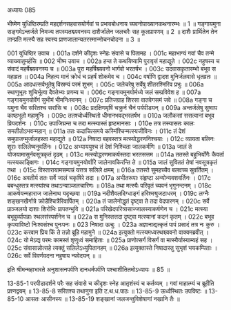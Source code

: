 अध्यायः 085

भीष्मेण युधिष्ठिरम्प्रति महद्दर्शनसहवासयोर्गवां च प्रभावबोधनाय च्यवनोपाख्यानकथनारम्भः ॥ 1 ॥ गङ्गायमुना सङ्गमेऽन्तर्जले निमज्य तपस्यतश्च्यवनस्य दाशैर्जालेन जलचरैः सह कूलप्रापणम् ॥ 2 ॥ दाशैः प्रार्थितेन तेन तान्प्रति मत्स्यै सह स्वस्य प्राणजालान्यतरस्मान्मोचनचोदना ॥ 3 ॥

001	युधिष्ठिर उवाच ।
001a	दर्शने कीदृशः स्नेहः संवासे च पितामह ।
001c	महाभाग्यं गवां चैव तन्मे व्याख्यातुमर्हसि ॥
002	भीष्म उवाच ।
002a	हन्त ते कथयिष्यामि पुरावृत्तं महाद्युते ।
002c	नहुषस्य च संवादं महर्षेश्च्यवनस्य च ॥
003a	पुरा महर्षिश्च्यवनो भार्गवो भरतर्षभ ।
003c	उदवासकृतारम्भो बभूव स महाव्रतः ॥
004a	निहत्य मानं क्रोधं च प्रहर्षं शोकमेव च ।
004c	वर्षाणि द्वादश मुनिर्जलवासे धृतव्रतः ॥
005a	आदधत्सर्वभूतेषु विस्रम्यं परमं शुभम् ।
005c	जलेचरेषु सर्वेषु शीतरश्मिरिव प्रभुः ॥
006a	स्थाणुभूतः शुचिर्भूत्वा दैवतेभ्यः प्रणम्य च ।
006c	गङ्गायमुनयोर्मध्ये जलं सम्प्रविवेश ह ॥
007a	गङ्गायमुनयोर्वेगं सुभीमं भीमनिःस्वनम् ।
007c	प्रतिजग्राह शिरसा वातवेगसमं जवे ॥
008a	गङ्गा च यमुना चैव सरितश्च सरांसि च ।
008c	प्रदक्षिणमृषिं चक्रुर्न चैनं पर्यपीडयन् ॥
009a	अन्तर्जलेषु सुष्वाप काष्ठभूतो महामुनिः ।
009c	ततश्चोर्ध्वस्थितो धीमानभवद्भरतर्षभ ॥
010a	जलौकसां ससत्वानां बभूव प्रियदर्शनः ।
010c	उपाजिघ्रन्त च तदा मत्स्यास्तं हृष्टमानसाः ।
010e	तत्र तस्यासतः कालः समतीतोऽभवन्महान् ॥
011a	ततः कदाचित्समये कस्मिंश्चिन्मत्स्यजीविनः ।
011c	तं देशं समुपाजग्मुर्जालहस्ता महाद्युते ॥
012a	निषादा बहवस्तत्र मत्स्योद्धरणनिश्चयाः ।
012c	व्यायता बलिनः शूराः सलिलेष्वनुवर्तिनः ।
012c	अभ्याययुश्च तं देशं निश्चिता जालकर्मणि ॥
013a	जालं ते योजयामासुर्नवसूत्रकृतं दृढम् ।
013c	मत्स्योद्धरणमाकर्षस्तदा भरतसत्तम ॥
014a	ततस्ते बहुभिर्योगैः कैवर्ता मत्स्यकाङ्क्षिणः ।
014c	गङ्गायमुनयोर्वारि जालेनावकिरन्ति ते ॥
015a	जालं सुविततं तेषां नवसूत्रकृतं तथा ।
015c	विस्तारायामसम्पन्नं यत्तत्र सलिले क्षमम् ॥
016a	ततस्ते सुमहच्चैव बलवच्च सुवर्तितम् ।
016c	अवतीर्य ततः सर्वे जालं चकृषिरे तदा ॥
017a	अभीतरूपाः संहृष्टा अन्योन्यवशवर्तिनः ।
017c	बबन्धुस्तत्र मत्स्यांश्च तथाऽन्याञ्जलचारिणः ॥
018a	तथा मत्स्यैः परिवृतं च्यवनं भृगुनन्दनम् ।
018c	आकर्षयन्महाराज जालेनाथ यदृच्छया ॥
019a	नदीशैवलदिग्धाङ्गं हरिश्मश्रुजटाधरम् ।
019c	लग्नैः शङ्खनखैर्गात्रे क्रोडैश्चित्रैरिवार्पितम् ।
020a	तं जालेनोद्धृतं दृष्ट्वा ते तदा वेदपारगम् ।
020c	सर्वे प्राञ्जलयो दाशाः शिरोभिः प्रापतन्भुवि ॥
021a	परिखेदपरित्रासाज्जालस्याकर्षणेन च ।
021c	मत्स्या बभूवुर्व्यापन्नाः स्थलसंस्पर्शनेन च ॥
022a	स मुनिस्तत्तदा दृष्ट्वा मत्स्यानां कदनं कृतम् ।
022c	बभूव कृपयाविष्टो निःश्वसंश्च पुनःपनः ॥
023	निषादा ऊचुः ।
023a	अज्ञानाद्यत्कृतं पापं प्रसादं तत्र नः कुरु ।
023c	करवाम प्रिय किं ते तन्नो ब्रूहि महामुने ॥
024a	इत्युक्तो मत्स्यमध्यस्थश्च्यवनो वाक्यमब्रवीत् ।
024c	यो मेऽद्य परमः कामस्तं शृणुध्वं समाहिताः ॥
025a	प्राणोत्सर्गं विसर्गं वा मत्स्यैर्यास्याम्यहं सह ।
025c	संवासान्नोत्सहे त्यक्तुं सलिलेऽध्युपितानहम् ॥
026a	इत्युक्तास्ते निषादास्तु सुभृशं भयकम्पिताः ।
026c	सर्वे विवर्णवदना नहुषाय न्यवेदयन् ॥ ॥

इति श्रीमन्महाभारते अनुशासनपर्वणि दानधर्मपर्वणि पश्चाशीतितमोऽध्यायः ॥ 85 ॥

13-85-1 परपीडादर्शने परैः सह संवासे च कीदृशः स्नेह आतृशंस्यं च कर्तव्यम् । गवां माहात्म्यं च ब्रूहीति प्रश्नद्वयम् ॥ 13-85-8 सरितश्च तथानुगा इति ट.थ.ध.पाठः ॥ 13-85-9 ऊर्ध्वस्थितः उपविष्टः ॥ 13-85-10 आसतः आसीनस्य ॥ 13-85-19 शङ्खानां जलजन्तुविशेषाणां नखानि तैः ॥
